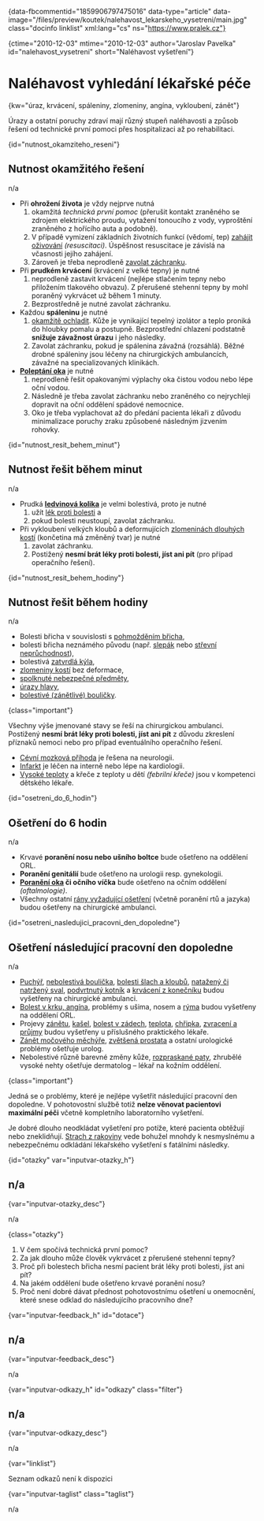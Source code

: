 
{data-fbcommentid="1859906797475016" data-type="article" data-image="/files/preview/koutek/nalehavost\_lekarskeho\_vysetreni/main.jpg" class="docinfo linklist" xml:lang="cs" ns="https://www.pralek.cz"}

{ctime="2010-12-03" mtime="2010-12-03" author="Jaroslav Pavelka" id="nalehavost_vysetreni" short="Naléhavost vyšetření"}

# Naléhavost vyhledání lékařské péče 

{kw="úraz, krvácení, spáleniny, zlomeniny, angína, vykloubení, zánět"}

Úrazy a ostatní poruchy zdraví mají různý stupeň naléhavosti a způsob řešení od technické první pomoci přes hospitalizaci až po rehabilitaci. 

{id="nutnost\_okamziteho\_reseni"}

## Nutnost okamžitého řešení 

n/a 

  * Při **ohrožení života** je vždy nejprve nutná 
      1. okamžitá _technická první pomoc_ (přerušit kontakt zraněného se zdrojem elektrického proudu, vytažení tonoucího z vody, vyproštění zraněného z hořícího auta a podobně). 
      2. V případě vymizení základních životních funkcí (vědomí, tep) [zahájit oživování][1] _(resuscitaci)_. Úspěšnost resuscitace je závislá na včasnosti jejího zahájení. 
      3. Zároveň je třeba neprodleně [zavolat záchranku][2]. 
  * Při **prudkém krvácení** (krvácení z velké tepny) je nutné 
      1. neprodleně zastavit krvácení (nejlépe stlačením tepny nebo přiložením tlakového obvazu). Z přerušené stehenní tepny by mohl poraněný vykrvácet už během 1 minuty. 
      2. Bezprostředně je nutné zavolat záchranku. 
  * Každou **spáleninu** je nutné 
      1. [okamžitě ochladit][3]. Kůže je vynikající tepelný izolátor a teplo proniká do hloubky pomalu a postupně. Bezprostřední chlazení podstatně **snižuje závažnost úrazu** i jeho následky. 
      2. Zavolat záchranku, pokud je spálenina závažná (rozsáhlá). Běžné drobné spáleniny jsou léčeny na chirurgických ambulancích, závažné na specializovaných klinikách. 
  * **[Poleptání oka][4]** je nutné 
      1. neprodleně řešit opakovanými výplachy oka čistou vodou nebo lépe oční vodou. 
      2. Následně je třeba zavolat záchranku nebo zraněného co nejrychleji dopravit na oční oddělení spádové nemocnice. 
      3. Oko je třeba vyplachovat až do předání pacienta lékaři z důvodu minimalizace poruchy zraku způsobené následným jizvením rohovky. 

{id="nutnost\_resit\_behem_minut"}

## Nutnost řešit během minut 

n/a 

  * Prudká **[ledvinová kolika][5]** je velmi bolestivá, proto je nutné 
      1. užít [lék proti bolesti][6] a 
      2. pokud bolesti neustoupí, zavolat záchranku. 
  * Při vykloubení velkých kloubů a deformujících [zlomeninách dlouhých kostí][7] (končetina má změněný tvar) je nutné 
      1. zavolat záchranku. 
      2. Postižený **nesmí brát léky proti bolesti, jíst ani pít** (pro případ operačního řešení). 

{id="nutnost\_resit\_behem_hodiny"}

## Nutnost řešit během hodiny 

n/a 

  * Bolesti břicha v souvislosti s [pohmožděním břicha][8], 
  * bolesti břicha neznámého původu (např. [slepák][9] nebo [střevní neprůchodnost][10]), 
  * bolestivá [zatvrdlá kýla][11], 
  * [zlomeniny kostí][7] bez deformace, 
  * [spolknuté nebezpečné předměty][12], 
  * [úrazy hlavy][13], 
  * [bolestivé (zánětlivé) bouličky][14]. 

{class="important"}

Všechny výše jmenované stavy se řeší na chirurgickou ambulanci. Postižený **nesmí brát léky proti bolesti, jíst ani pít** z důvodu zkreslení příznaků nemoci nebo pro případ eventuálního operačního řešení. 

  * [Cévní mozková příhoda][15] je řešena na neurologii. 
  * [Infarkt][16] je léčen na interně nebo lépe na kardiologii. 
  * [Vysoké teploty][17] a křeče z teploty u dětí _(febrilní křeče)_ jsou v kompetenci dětského lékaře. 

{id="osetreni\_do\_6_hodin"}

## Ošetření do 6 hodin 

n/a 

  * Krvavé **poranění nosu nebo ušního boltce** bude ošetřeno na oddělení ORL. 
  * **Poranění genitálií** bude ošetřeno na urologii resp. gynekologii. 
  * **[Poranění oka][4] či očního víčka** bude ošetřeno na očním oddělení _(oftalmologie)_. 
  * Všechny ostatní [rány vyžadující ošetření][18] (včetně poranění rtů a jazyka) budou ošetřeny na chirurgické ambulanci. 

{id="osetreni\_nasledujici\_pracovni\_den\_dopoledne"}

## Ošetření následující pracovní den dopoledne 

n/a 

  * [Puchýř][19], [nebolestivá boulička][14], [bolesti šlach a kloubů][20], [natažený či natržený sval][21], [podvrtnutý kotník][22] a [krvácení z konečníku][23] budou vyšetřeny na chirurgické ambulanci. 
  * [Bolest v krku, angína][24], problémy s ušima, nosem a [rýma][25] budou vyšetřeny na oddělení ORL. 
  * Projevy [zánětu][26], [kašel][27], [bolest v zádech][28], [teplota][17], [chřipka][29], [zvracení a průjmy][30] budou vyšetřeny u příslušného praktického lékaře. 
  * [Zánět močového měchýře][31], [zvětšená prostata][32] a ostatní urologické problémy ošetřuje urolog. 
  * Nebolestivé různě barevné změny kůže, [rozpraskané paty][33], zhrubělé vysoké nehty ošetřuje dermatolog – lékař na kožním oddělení. 

{class="important"}

Jedná se o problémy, které je nejlépe vyšetřit následující pracovní den dopoledne. V pohotovostní službě totiž **nelze věnovat pacientovi maximální péči** včetně kompletního laboratorního vyšetření. 

Je dobré dlouho neodkládat vyšetření pro potíže, které pacienta obtěžují nebo zneklidňují. [Strach z rakoviny][34] vede bohužel mnohdy k nesmyslnému a nebezpečnému odkládání lékařského vyšetření s fatálními následky. 

{id="otazky" var="inputvar-otazky_h"}

## n/a 

{var="inputvar-otazky_desc"}

n/a 

{class="otazky"}

  1. V čem spočívá technická první pomoc? 
  2. Za jak dlouho může člověk vykrvácet z přerušené stehenní tepny? 
  3. Proč při bolestech břicha nesmí pacient brát léky proti bolesti, jíst ani pít? 
  4. Na jakém oddělení bude ošetřeno krvavé poranění nosu? 
  5. Proč není dobré dávat přednost pohotovostnímu ošetření u onemocnění, které snese odklad do následujícího pracovního dne? 

{var="inputvar-feedback_h" id="dotace"}

## n/a 

{var="inputvar-feedback_desc"}

n/a 

{var="inputvar-odkazy_h" id="odkazy" class="filter"}

## n/a 

{var="inputvar-odkazy_desc"}

n/a 

{var="linklist"}

Seznam odkazů není k dispozici 

{var="inputvar-taglist" class="taglist"}

n/a

 [1]: resuscitace
 [2]: zachranka
 [3]: ochlazeni_spaleniny
 [4]: telisko_v_oku
 [5]: mocove_kameny
 [6]: analgetika
 [7]: zlomeniny
 [8]: urazove_boule
 [9]: slepak
 [10]: ileus
 [11]: kyla
 [12]: spolknute_predmety
 [13]: otres_mozku
 [14]: nezhoubne_nadory
 [15]: mrtvice
 [16]: srdecni_infarkt
 [17]: teplota
 [18]: poraneni
 [19]: osetreni_puchyre
 [20]: onemocneni_slach
 [21]: poraneni_svalu
 [22]: vyron_kotniku
 [23]: hemoroidy
 [24]: angina
 [25]: ryma
 [26]: vyvoj_zanetu
 [27]: kasel
 [28]: bolesti_v_zadech
 [29]: chripka
 [30]: travici_potize
 [31]: mocova_infekce
 [32]: prostata
 [33]: plisne_kuze
 [34]: nezhoubny_nebo_zhoubny_nador

